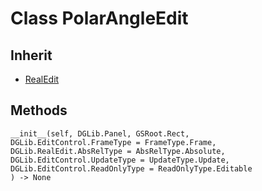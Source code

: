 # Class PolarAngleEdit

## Inherit

* [RealEdit](RealEdit.md)

## Methods
```
__init__(self, DGLib.Panel, GSRoot.Rect,
DGLib.EditControl.FrameType = FrameType.Frame, 
DGLib.RealEdit.AbsRelType = AbsRelType.Absolute, 
DGLib.EditControl.UpdateType = UpdateType.Update,
DGLib.EditControl.ReadOnlyType = ReadOnlyType.Editable
) -> None
```
